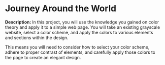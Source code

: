 # Journey Around the World

**Description:** In this project, you will use the knowledge you gained on color theory and apply it to a simple 
web page. 
You will take an existing grayscale website, select a color scheme, and apply the colors to various elements 
and sections within the design.

This means you will need to consider how to select your color scheme, adhere to proper contrast of elements, 
and carefully apply those colors to the page to create an elegant design.